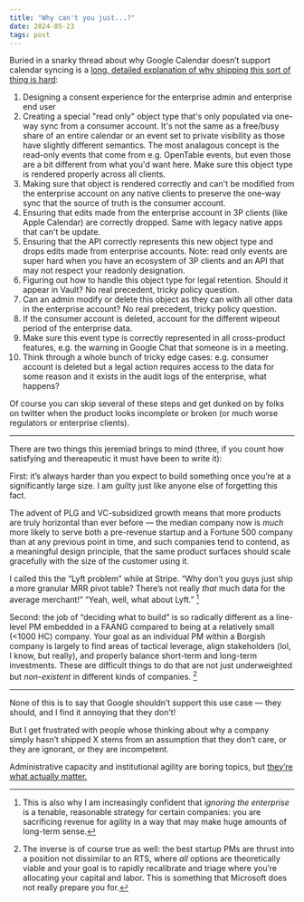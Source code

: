 ```yaml
---
title: "Why can't you just...?"
date: 2024-05-23
tags: post
---
```


Buried in a snarky thread about why Google Calendar doesn’t support calendar syncing is a [long, detailed explanation of why shipping this sort of thing is hard](https://x.com/jebank/status/1792753112689901760):

1. Designing a consent experience for the enterprise admin and enterprise end user
2. Creating a special "read only" object type that's only populated via one-way sync from a consumer account. It's not the same as a free/busy share of an entire calendar or an event set to private visibility as those have slightly different semantics. The most analagous concept is the read-only events that come from e.g. OpenTable events, but even those are a bit different from what you'd want here. Make sure this object type is rendered properly across all clients.
3. Making sure that object is rendered correctly and can't be modified from the enterprise account on any native clients to preserve the one-way sync that the source of truth is the consumer account.
4. Ensuring that edits made from the enterprise account in 3P clients (like Apple Calendar) are correctly dropped. Same with legacy native apps that can't be update.
5. Ensuring that the API correctly represents this new object type and drops edits made from enterprise accounts. Note: read only events are super hard when you have an ecosystem of 3P clients and an API that may not respect your readonly designation.
6. Figuring out how to handle this object type for legal retention. Should it appear in Vault? No real precedent, tricky policy question.
7. Can an admin modify or delete this object as they can with all other data in the enterprise account? No real precedent, tricky policy question.
8. If the consumer account is deleted, account for the different wipeout period of the enterprise data.
9. Make sure this event type is correctly represented in all cross-product features, e.g. the warning in Google Chat that someone is in a meeting.
10. Think through a whole bunch of tricky edge cases: e.g. consumer account is deleted but a legal action requires access to the data for some reason and it exists in the audit logs of the enterprise, what happens?

Of course you can skip several of these steps and get dunked on by folks on twitter when the product looks incomplete or broken (or much worse regulators or enterprise clients).

---

There are two things this jeremiad brings to mind (three, if you count how satisfying and thereapeutic it must have been to write it):

First: it’s always harder than you expect to build something once you’re at a significantly large size. I am guilty just like anyone else of forgetting this fact.

The advent of PLG and VC-subsidized growth means that more products are truly horizontal than ever before — the median company now is _much_ more likely to serve both a pre-revenue startup and a Fortune 500 company than at any previous point in time, and such companies tend to contend, as a meaningful design principle, that the same product surfaces should scale gracefully with the size of the customer using it.

I called this the “Lyft problem” while at Stripe. “Why don’t you guys just ship a more granular MRR pivot table? There’s not really _that_ much data for the average merchant!” “Yeah, well, what about Lyft.” [^1]

Second: the job of “deciding what to build” is so radically different as a line-level PM embedded in a FAANG compared to being at a relatively small (<1000 HC) company. Your goal as an individual PM within a Borgish company is largely to find areas of tactical leverage, align stakeholders (lol, I know, but really), and properly balance short-term and long-term investments. These are difficult things to do that are not just underweighted but _non-existent_ in different kinds of companies. [^2]

---

None of this is to say that Google shouldn’t support this use case — they should, and I find it annoying that they don’t!

But I get frustrated with people whose thinking about why a company simply hasn’t shipped X stems from an assumption that they don’t care, or they are ignorant, or they are incompetent.

Administrative capacity and institutional agility are boring topics, but [they’re what actually matter.](https://x.com/vebaccount/status/1083800118833414145)

[^1]: This is also why I am increasingly confident that _ignoring the enterprise_ is a tenable, reasonable strategy for certain companies: you are sacrificing revenue for agility in a way that may make huge amounts of long-term sense.
[^2]: The inverse is of course true as well: the best startup PMs are thrust into a position not dissimilar to an RTS, where _all_ options are theoretically viable and your goal is to rapidly recalibrate and triage where you’re allocating your capital and labor. This is something that Microsoft does not really prepare you for.
